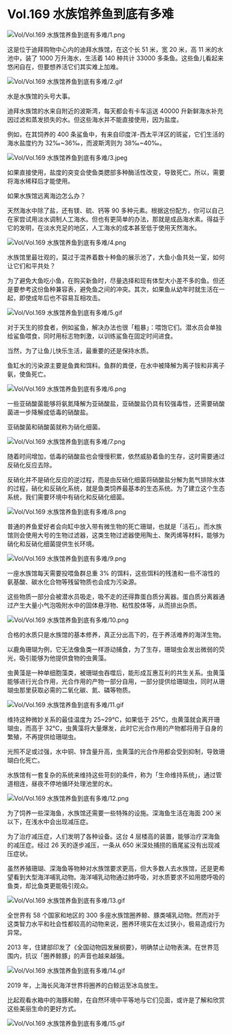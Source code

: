# Vol.169 水族馆养鱼到底有多难

![Vol/Vol.169 水族馆养鱼到底有多难/1.png](https://file.hsyhx.top/iPaperClipICU/web/assets/image/文字稿/Vol/Vol.169%20水族馆养鱼到底有多难/1.png?imageMogr2/format/avif)

这是位于迪拜购物中心内的迪拜水族馆，在这个长 51 米，宽 20 米，高 11 米的水池中，装了 1000 万升海水，生活着 140 种共计 33000 多条鱼。这些鱼儿看起来悠闲自在，但要想养活它们其实难上加难。

![Vol/Vol.169 水族馆养鱼到底有多难/2.gif](https://file.hsyhx.top/iPaperClipICU/web/assets/image/文字稿/Vol/Vol.169%20水族馆养鱼到底有多难/2.gif?imageMogr2/format/avif)

水是水族馆的头号大事。

迪拜水族馆的水来自附近的波斯湾，每天都会有卡车运送 40000 升新鲜海水补充因过滤和蒸发损失的水。但这些海水并不能直接使用，因为盐度。

例如，在其饲养的 400 条鲨鱼中，有来自印度洋-西太平洋区的斑鲨，它们生活的海水盐度约为 32‰~36‰，而波斯湾则为 38‰~40‰。

![Vol/Vol.169 水族馆养鱼到底有多难/3.jpeg](https://file.hsyhx.top/iPaperClipICU/web/assets/image/文字稿/Vol/Vol.169%20水族馆养鱼到底有多难/3.jpeg?imageMogr2/format/avif)

如果直接使用，盐度的突变会使鱼类腮部多种酶活性改变，导致死亡。所以，需要将海水稀释后才能使用。

如果水族馆远离海边怎么办？

天然海水中除了盐，还有镁、硫、钙等 90 多种元素。根据这份配方，你可以自己在家尝试用淡水调制人工海水。但也有更简单的办法，那就是成品海水素。得益于它的发明，在淡水充足的地区，人工海水的成本甚至低于使用天然海水。

![Vol/Vol.169 水族馆养鱼到底有多难/4.png](https://file.hsyhx.top/iPaperClipICU/web/assets/image/文字稿/Vol/Vol.169%20水族馆养鱼到底有多难/4.png?imageMogr2/format/avif)

水族馆里最壮观的，莫过于混养着数十种鱼的展示池了，大鱼小鱼共处一室，如何让它们和平共处？

为了避免大鱼吃小鱼，在购买新鱼时，尽量选择和现有体型大小差不多的鱼。但还是要参考这份鱼种兼容表，避免鱼之间的冲突。其次，如果鱼从幼年时就生活在一起，即使成年后也不容易互相攻击。

![Vol/Vol.169 水族馆养鱼到底有多难/5.gif](https://file.hsyhx.top/iPaperClipICU/web/assets/image/文字稿/Vol/Vol.169%20水族馆养鱼到底有多难/5.gif?imageMogr2/format/avif)

对于天生的掠食者，例如鲨鱼，解决办法也很「粗暴」：喂饱它们。潜水员会单独给鲨鱼喂食，同时用标志物刺激，以训练鲨鱼在固定时间进食。

当然，为了让鱼儿快乐生活，最重要的还是保持水质。

鱼缸水的污染源主要是鱼粪和饵料。鱼群的粪便，在水中被降解为离子铵和非离子氨，使鱼死亡。

![Vol/Vol.169 水族馆养鱼到底有多难/6.png](https://file.hsyhx.top/iPaperClipICU/web/assets/image/文字稿/Vol/Vol.169%20水族馆养鱼到底有多难/6.png?imageMogr2/format/avif)

一些亚硝酸菌能够将氨氮降解为亚硝酸盐，亚硝酸盐仍具有较强毒性，还需要硝酸菌进一步降解成低毒的硝酸盐。

亚硝酸菌和硝酸菌就称为硝化细菌。

![Vol/Vol.169 水族馆养鱼到底有多难/7.png](https://file.hsyhx.top/iPaperClipICU/web/assets/image/文字稿/Vol/Vol.169%20水族馆养鱼到底有多难/7.png?imageMogr2/format/avif)

随着时间增加，低毒的硝酸盐也会慢慢积累，依然威胁着鱼的生存，这时需要通过反硝化反应去除。

反硝化并不是硝化反应的逆过程，而是由反硝化细菌将硝酸盐分解为氮气排除水体的过程，硝化和反硝化系统，就是鱼类饲养最基本的生态系统。为了建立这个生态系统，我们需要环境中有硝化和反硝化细菌。

![Vol/Vol.169 水族馆养鱼到底有多难/8.png](https://file.hsyhx.top/iPaperClipICU/web/assets/image/文字稿/Vol/Vol.169%20水族馆养鱼到底有多难/8.png?imageMogr2/format/avif)

普通的养鱼爱好者会向缸中放入带有微生物的死亡珊瑚，也就是「活石」。而水族馆则会使用大号的生物过滤器，这类生物过滤器使用陶土、聚丙烯等材料，能够为硝化和反硝化细菌提供生长环境。

![Vol/Vol.169 水族馆养鱼到底有多难/9.png](https://file.hsyhx.top/iPaperClipICU/web/assets/image/文字稿/Vol/Vol.169%20水族馆养鱼到底有多难/9.png?imageMogr2/format/avif)

一座水族馆每天需要投喂鱼群总重 3% 的饵料，这些饵料的残渣和一些不溶性的氨基酸、碳水化合物等残留物质也会成为污染源。

这些物质一部分会被潜水员吸走，吸不走的还得靠蛋白质分离器。蛋白质分离器通过产生大量小气泡吸附水中的固体悬浮物、粘性胶体等，从而排出杂质。

![Vol/Vol.169 水族馆养鱼到底有多难/10.png](https://file.hsyhx.top/iPaperClipICU/web/assets/image/文字稿/Vol/Vol.169%20水族馆养鱼到底有多难/10.png?imageMogr2/format/avif)

合格的水质只是水族馆的基本修养，真正分出高下的，在于养活难养的海洋生物。

以鹿角珊瑚为例，它无法像鱼类一样游动捕食，为了生存，珊瑚虫会发出微弱的荧光，吸引能够为他提供食物的虫黄藻。

虫黄藻是一种单细胞藻类，被珊瑚虫吞噬后，能形成互惠互利的共生关系。虫黄藻能够进行光合作用，光合作用的产物一部分自用，一部分提供给珊瑚虫，同时从珊瑚虫那里获取必需的二氧化碳、氮、磷等物质。

![Vol/Vol.169 水族馆养鱼到底有多难/11.gif](https://file.hsyhx.top/iPaperClipICU/web/assets/image/文字稿/Vol/Vol.169%20水族馆养鱼到底有多难/11.gif?imageMogr2/format/avif)

维持这种微妙关系的最佳温度为 25\~29℃，如果低于 25℃，虫黄藻就会离开珊瑚虫，而高于 32℃，虫黄藻将大量爆发，此时它光合作用的产物都将用于自身的繁殖，不再提供给珊瑚虫。

光照不足或过强，水中铜、锌含量升高，虫黄藻的光合作用都会受到抑制，导致珊瑚白化死亡。

水族馆有一套复杂的系统来维持这些苛刻的条件，称为「生命维持系统」，通过管道相连，昼夜不停地循环处理池里的水。

![Vol/Vol.169 水族馆养鱼到底有多难/12.png](https://file.hsyhx.top/iPaperClipICU/web/assets/image/文字稿/Vol/Vol.169%20水族馆养鱼到底有多难/12.png?imageMogr2/format/avif)

为了饲养一些深海鱼，水族馆还需要一些特殊的设施。深海鱼生活在海面 200 米以下，在浅水中会出现减压症。

为了治疗减压症，人们发明了各种设备。这台 4 层楼高的装置，能够治疗深海鱼的减压症。经过 26 天的逐步减压，一条从 650 米深处捕捞的盾尾鲨没有出现减压症状。

虽然养殖珊瑚、深海鱼等物种对水族馆要求更高，但大多数人去水族馆，还是更希望看到大型海洋哺乳动物。海洋哺乳动物通过肺呼吸，对水质要求不如用腮呼吸的鱼类，却比鱼类更能吸引观众。

![Vol/Vol.169 水族馆养鱼到底有多难/13.gif](https://file.hsyhx.top/iPaperClipICU/web/assets/image/文字稿/Vol/Vol.169%20水族馆养鱼到底有多难/13.gif?imageMogr2/format/avif)

全世界有 58 个国家和地区的 300 多座水族馆圈养鲸、豚类哺乳动物。然而对于这类智力水平和社会性都较高的动物来说，圈养环境实在太过狭小，极易造成行为异常。

2013 年，住建部印发了《全国动物园发展纲要》，明确禁止动物表演。在世界范围内，抗议「圈养鲸豚」的声音也越来越强。

![Vol/Vol.169 水族馆养鱼到底有多难/14.gif](https://file.hsyhx.top/iPaperClipICU/web/assets/image/文字稿/Vol/Vol.169%20水族馆养鱼到底有多难/14.gif?imageMogr2/format/avif)

2019 年，上海长风海洋世界将圈养的白鲸运至冰岛放生。

比起观看水箱中的海豚和鲸，在自然环境中平等地与它们见面，或许是了解和欣赏这些美丽生命的更好方式。

![Vol/Vol.169 水族馆养鱼到底有多难/15.gif](https://file.hsyhx.top/iPaperClipICU/web/assets/image/文字稿/Vol/Vol.169%20水族馆养鱼到底有多难/15.gif?imageMogr2/format/avif)
